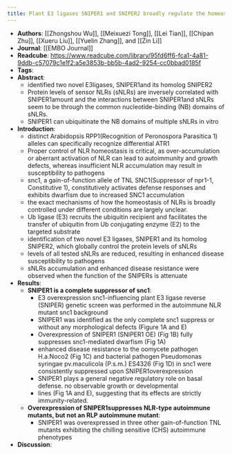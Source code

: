 ```yaml
---
title: Plant E3 ligases SNIPER1 and SNIPER2 broadly regulate the homeostasis of sensor NLR immune receptors
---
```


- **Authors**: [[Zhongshou Wu]], [[Meixuezi Tong]], [[Lei Tian]], [[Chipan Zhu]], [[Xueru Liu]], [[Yuelin Zhang]], and [[Zin Li]]
- **Journal**: [[EMBO Journal]]
- **Readcube**: https://www.readcube.com/library/95fd6ff6-fca1-4a81-9ddb-c57079c1e1f2:a5e3853b-bb5b-4ad2-9254-cc0bbad0185f
- **Tags**:
- **Abstract**:
	- identified two novel E3ligases, SNIPER1and its homolog SNIPER2
	- Protein levels of sensor NLRs (sNLRs) are inversely correlated with SNIPER1amount and the interactions between SNIPER1and sNLRs seem to be through the common nucleotide-binding (NB) domains of sNLRs.
	- SNIPER1 can ubiquitinate the NB domains of multiple sNLRs in vitro
- **Introduction**:
	- distinct Arabidopsis RPP1(Recognition of Peronospora Parasitica 1) alleles can specifically recognize differential ATR1
	- Proper control of NLR homeostasis is critical, as over-accumulation or aberrant activation of NLR can lead to autoimmunity and growth defects, whereas insufficient NLR accumulation may result in susceptibility to pathogens
	- snc1, a gain-of-function allele of TNL SNC1(Suppressor of npr1-1, Constitutive 1), constitutively activates defense responses and exhibits dwarfism due to increased SNC1 accumulation
	- the exact mechanisms of how the homeostasis of NLRs is broadly controlled under different conditions are largely unclear.
	- Ub ligase (E3) recruits the ubiquitin recipient and facilitates the transfer of ubiquitin from Ub conjugating enzyme (E2) to the targeted substrate
	- identification of two novel E3 ligases, SNIPER1 and its homolog SNIPER2, which globally control the protein levels of sNLRs
	- levels of all tested sNLRs are reduced, resulting in enhanced disease susceptibility to pathogens
	- sNLRs accumulation and enhanced disease resistance were observed when the function of the SNIPERs is attenuate
- **Results**:
	- **SNIPER1 is a complete suppressor of snc1**:
		- E3 overexpression snc1-influencing plant E3 ligase reverse (SNIPER) genetic screen was performed in the autoimmune NLR mutant snc1 background
		- SNIPER1 was identified as the only complete snc1 suppress or without any morphological defects (Figure 1A and E)
		- Overexpression of SNIPER1 (SNIPER1 OE) (Fig 1B) fully suppresses snc1-mediated dwarfism (Fig 1A)
		- enhanced disease resistance to the oomycete pathogen H.a.Noco2 (Fig 1C) and bacterial pathogen Pseudomonas syringae pv.maculicola (P.s.m.) ES4326 (Fig 1D) in snc1 were consistently suppressed upon SNIPER1overexpression
		- SNIPER1 plays a general negative regulatory role on basal defense. no observable growth or developmental
		- lines (Fig 1A and E), suggesting that its effects are strictly immunity-related.
	- **Overexpression of SNIPER1suppresses NLR-type autoimmune mutants, but not an RLP autoimmune mutant**:
		- SNIPER1 was overexpressed in three other gain-of-function TNL mutants exhibiting the chilling sensitive (CHS) autoimmune phenotypes
- **Discussion**: